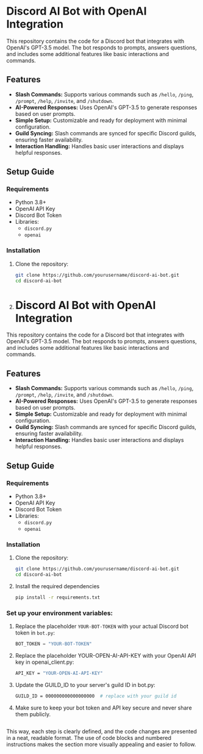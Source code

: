 # Discord AI Bot with OpenAI Integration

This repository contains the code for a Discord bot that integrates with OpenAI's GPT-3.5 model. The bot responds to prompts, answers questions, and includes some additional features like basic interactions and commands.

## Features
- **Slash Commands:** Supports various commands such as `/hello`, `/ping`, `/prompt`, `/help`, `/invite`, and `/shutdown`.
- **AI-Powered Responses:** Uses OpenAI's GPT-3.5 to generate responses based on user prompts.
- **Simple Setup:** Customizable and ready for deployment with minimal configuration.
- **Guild Syncing:** Slash commands are synced for specific Discord guilds, ensuring faster availability.
- **Interaction Handling:** Handles basic user interactions and displays helpful responses.

## Setup Guide

### Requirements
- Python 3.8+
- OpenAI API Key
- Discord Bot Token
- Libraries:
  - `discord.py`
  - `openai`

### Installation
1. Clone the repository:
   ```bash
   git clone https://github.com/yourusername/discord-ai-bot.git
   cd discord-ai-bot

2. # Discord AI Bot with OpenAI Integration

This repository contains the code for a Discord bot that integrates with OpenAI's GPT-3.5 model. The bot responds to prompts, answers questions, and includes some additional features like basic interactions and commands.

## Features
- **Slash Commands:** Supports various commands such as `/hello`, `/ping`, `/prompt`, `/help`, `/invite`, and `/shutdown`.
- **AI-Powered Responses:** Uses OpenAI's GPT-3.5 to generate responses based on user prompts.
- **Simple Setup:** Customizable and ready for deployment with minimal configuration.
- **Guild Syncing:** Slash commands are synced for specific Discord guilds, ensuring faster availability.
- **Interaction Handling:** Handles basic user interactions and displays helpful responses.

## Setup Guide

### Requirements
- Python 3.8+
- OpenAI API Key
- Discord Bot Token
- Libraries:
  - `discord.py`
  - `openai`

### Installation
1. Clone the repository:
   ```bash
   git clone https://github.com/yourusername/discord-ai-bot.git
   cd discord-ai-bot


2. Install the required dependencies
   ```bash
   pip install -r requirements.txt

### Set up your environment variables:

1. Replace the placeholder `YOUR-BOT-TOKEN` with your actual Discord bot token in `bot.py`:
   ```python
   BOT_TOKEN = "YOUR-BOT-TOKEN"
2. Replace the placeholder YOUR-OPEN-AI-API-KEY with your OpenAI API key in openai_client.py:
   ```bash
   API_KEY = "YOUR-OPEN-AI-API-KEY"

3. Update the GUILD_ID to your server's guild ID in bot.py:
   ```bash
   GUILD_ID = 000000000000000000  # replace with your guild id

4. Make sure to keep your bot token and API key secure and never share them publicly.
   ```bash
   
This way, each step is clearly defined, and the code changes are presented in a neat, readable format. The use of code blocks and numbered instructions makes the section more visually appealing and easier to follow.


